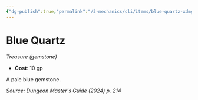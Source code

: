 ```yaml
---
{"dg-publish":true,"permalink":"/3-mechanics/cli/items/blue-quartz-xdmg/","tags":["ttrpg-cli/compendium/src/5e/xdmg","ttrpg-cli/item/gear/treasure-gemstone","ttrpg-cli/item/rarity/none"],"noteIcon":""}
---
```


# Blue Quartz
*Treasure (gemstone)*  


- **Cost**: 10 gp

A pale blue gemstone.

*Source: Dungeon Master's Guide (2024) p. 214*
